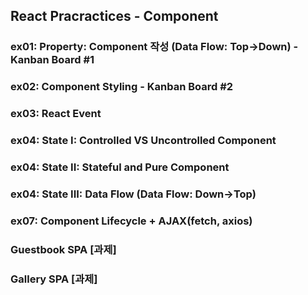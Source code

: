 ## React Pracractices - Component

### ex01: Property: Component 작성 (Data Flow: Top->Down) - Kanban Board #1
### ex02: Component Styling                                - Kanban Board #2
### ex03: React Event              
### ex04: State I: Controlled VS Uncontrolled Component
### ex04: State II: Stateful and Pure Component
### ex04: State III: Data Flow (Data Flow: Down->Top)
### ex07: Component Lifecycle + AJAX(fetch, axios)

### Guestbook SPA [과제]
### Gallery SPA [과제]
